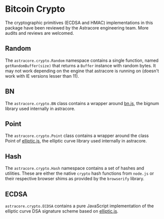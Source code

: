 # Bitcoin Crypto

The cryptographic primitives (ECDSA and HMAC) implementations in this package have been reviewed by the Astracore engineering team. More audits and reviews are welcomed.

## Random

The `astracore.crypto.Random` namespace contains a single function, named `getRandomBuffer(size)` that returns a `Buffer` instance with random bytes. It may not work depending on the engine that astracore is running on (doesn't work with IE versions lesser than 11).

## BN

The `astracore.crypto.BN` class contains a wrapper around [bn.js](https://github.com/indutny/bn.js), the bignum library used internally in astracore.

## Point

The `astracore.crypto.Point` class contains a wrapper around the class Point of [elliptic.js](https://github.com/indutny/elliptic), the elliptic curve library used internally in astracore.

## Hash

The `astracore.crypto.Hash` namespace contains a set of hashes and utilities. These are either the native `crypto` hash functions from `node.js` or their respective browser shims as provided by the `browserify` library.

## ECDSA

`astracore.crypto.ECDSA` contains a pure JavaScript implementation of the elliptic curve DSA signature scheme based on [elliptic.js](https://github.com/indutny/elliptic).
